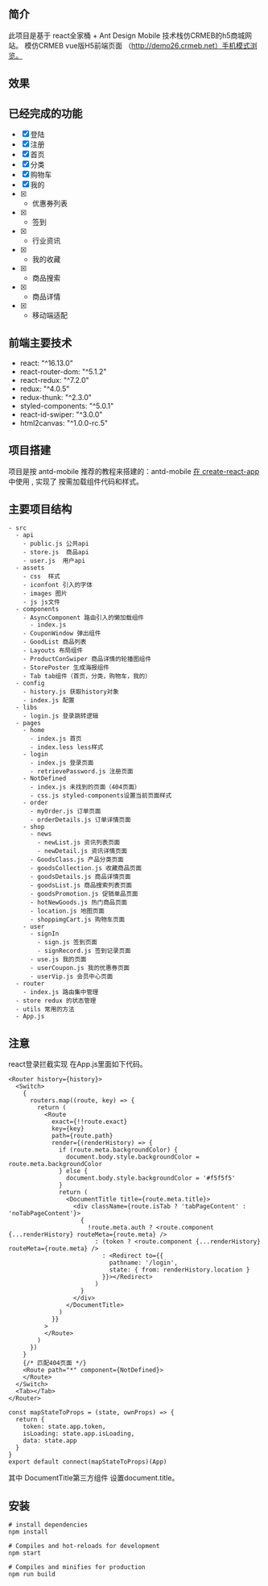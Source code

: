 ## 简介
此项目是基于 react全家桶 + Ant Design Mobile 技术栈仿CRMEB的h5商城网站。
模仿CRMEB vue版H5前端页面 （http://demo26.crmeb.net）手机模式浏览。
## 效果

## 已经完成的功能
- [x] 登陆
- [x] 注册
- [x] 首页
- [x] 分类
- [x] 购物车
- [x] 我的
- [x] - 优惠券列表
- [x] - 签到
- [x] - 行业资讯
- [x] - 我的收藏
- [x] - 商品搜索
- [x] - 商品详情
- [x] - 移动端适配

## 前端主要技术
- react: "^16.13.0"
- react-router-dom: "^5.1.2"
- react-redux: "^7.2.0"
- redux: "^4.0.5"
- redux-thunk: "^2.3.0"
- styled-components: "^5.0.1"
- react-id-swiper: "^3.0.0"
- html2canvas: "^1.0.0-rc.5"

## 项目搭建
项目是按 antd-mobile 推荐的教程来搭建的：antd-mobile [在 create-react-app](https://mobile.ant.design/docs/react/use-with-create-react-app-cn) 中使用 , 实现了 按需加载组件代码和样式。
## 主要项目结构

```
- src
  - api 
    - public.js 公共api
    - store.js  商品api
    - user.js  用户api
  - assets
    - css  样式
    - iconfont 引入的字体
    - images 图片
    - js js文件
  - components 
    - AsyncComponent 路由引入的懒加载组件
      - index.js
    - CouponWindow 弹出组件
    - GoodList 商品列表
    - Layouts 布局组件
    - ProductConSwiper 商品详情的轮播图组件
    - StorePoster 生成海报组件
    - Tab tab组件（首页，分类，购物车，我的）
  - config
    - history.js 获取history对象
    - index.js 配置
  - libs
    - login.js 登录跳转逻辑
  - pages
    - home
      - index.js 首页
      - index.less less样式
    - login
      - index.js 登录页面
      - retrievePassword.js 注册页面
    - NotDefined
      - index.js 未找到的页面（404页面）
      - css.js styled-components设置当前页面样式
    - order
      - myOrder.js 订单页面
      - orderDetails.js 订单详情页面
    - shop
      - news
        - newList.js 资讯列表页面
        - newDetail.js 资讯详情页面
      - GoodsClass.js 产品分类页面
      - goodsCollection.js 收藏商品页面
      - goodsDetails.js 商品详情页面
      - goodsList.js 商品搜索列表页面
      - goodsPromotion.js 促销单品页面
      - hotNewGoods.js 热门商品页面
      - location.js 地图页面
      - shoppimgCart.js 购物车页面
    - user
      - signIn
        - sign.js 签到页面
        - signRecord.js 签到记录页面
      - use.js 我的页面
      - userCoupon.js 我的优惠券页面
      - userVip.js 会员中心页面
  - router
    - index.js 路由集中管理
  - store redux 的状态管理
  - utils 常用的方法
  - App.js
```

## 注意
react登录拦截实现 在App.js里面如下代码。


```
<Router history={history}>
  <Switch>
    {
      routers.map((route, key) => {
        return (
          <Route
            exact={!!route.exact}
            key={key}
            path={route.path}
            render={(renderHistory) => {
              if (route.meta.backgroundColor) {
                document.body.style.backgroundColor = route.meta.backgroundColor
              } else {
                document.body.style.backgroundColor = '#f5f5f5'
              }
              return (
                <DocumentTitle title={route.meta.title}>
                  <div className={route.isTab ? 'tabPageContent' : 'noTabPageContent'}>
                    {
                      !route.meta.auth ? <route.component {...renderHistory} routeMeta={route.meta} />
                        : (token ? <route.component {...renderHistory} routeMeta={route.meta} />
                          : <Redirect to={{
                            pathname: '/login',
                            state: { from: renderHistory.location }
                          }}></Redirect>
                        )
                    }
                  </div>
                </DocumentTitle>
              )
            }}
          >
          </Route>
        )
      })
    }
    {/* 匹配404页面 */}
    <Route path="*" component={NotDefined}>
    </Route>
  </Switch>
  <Tab></Tab>
</Router>

const mapStateToProps = (state, ownProps) => {
  return {
    token: state.app.token,
    isLoading: state.app.isLoading,
    data: state.app
  }
}
export default connect(mapStateToProps)(App)
```
其中 DocumentTitle第三方组件 设置document.title。


## 安装


```
# install dependencies
npm install
```


```
# Compiles and hot-reloads for development
npm start
```


```
# Compiles and minifies for production
npm run build
```
